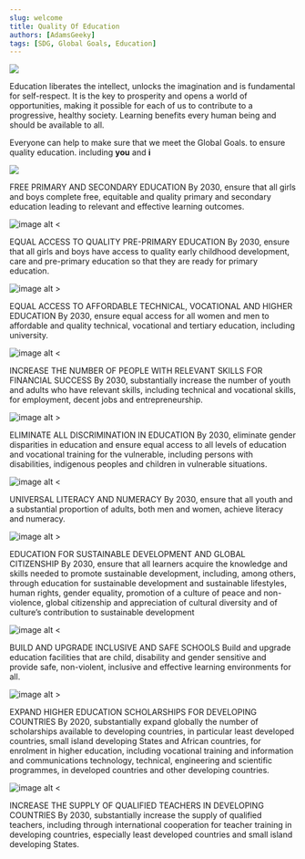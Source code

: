 ```yaml
---
slug: welcome
title: Quality Of Education
authors: [AdamsGeeky]
tags: [SDG, Global Goals, Education]
---
```

![](../../static/img/TheGlobalGoals_Icons_Color_Goal_4.svg)


Education liberates the intellect, unlocks the imagination and is fundamental for self-respect. It is the key to prosperity and opens a world of opportunities, making it possible for each of us to contribute to a progressive, healthy society. Learning benefits every human being and should be available to all.

Everyone can help to make sure that we meet the Global Goals. to ensure quality education. including **you** and **i**



![](../../static/img/GOAL_4_TARGET_4.1.svg)

FREE PRIMARY AND SECONDARY EDUCATION
By 2030, ensure that all girls and boys complete free, equitable and quality primary and secondary education leading to relevant and effective learning outcomes.

![image alt <](../../static/img/GOAL_4_TARGET_4.2.svg)

EQUAL ACCESS TO QUALITY PRE-PRIMARY EDUCATION
By 2030, ensure that all girls and boys have access to quality early childhood development, care and pre-primary education so that they are ready for primary education.

![image alt >](../../static/img/GOAL_4_TARGET_4.3.svg)

EQUAL ACCESS TO AFFORDABLE TECHNICAL, VOCATIONAL AND HIGHER EDUCATION
By 2030, ensure equal access for all women and men to affordable and quality technical, vocational and tertiary education, including university.

![image alt <](../../static/img/GOAL_4_TARGET_4.3.svg)

INCREASE THE NUMBER OF PEOPLE WITH RELEVANT SKILLS FOR FINANCIAL SUCCESS
By 2030, substantially increase the number of youth and adults who have relevant skills, including technical and vocational skills, for employment, decent jobs and entrepreneurship.

![image alt >](../../static/img/GOAL_4_TARGET_4.4.svg)

ELIMINATE ALL DISCRIMINATION IN EDUCATION
By 2030, eliminate gender disparities in education and ensure equal access to all levels of education and vocational training for the vulnerable, including persons with disabilities, indigenous peoples and children in vulnerable situations.

![image alt <](../../static/img/GOAL_4_TARGET_4.5.svg)

UNIVERSAL LITERACY AND NUMERACY
By 2030, ensure that all youth and a substantial proportion of adults, both men and women, achieve literacy and numeracy.

![image alt >](../../static/img/GOAL_4_TARGET_4.6.svg)

EDUCATION FOR SUSTAINABLE DEVELOPMENT AND GLOBAL CITIZENSHIP
By 2030, ensure that all learners acquire the knowledge and skills needed to promote sustainable development, including, among others, through education for sustainable development and sustainable lifestyles, human rights, gender equality, promotion of a culture of peace and non-violence, global citizenship and appreciation of cultural diversity and of culture’s contribution to sustainable development

![image alt <](../../static/img/GOAL_4_TARGET_4.7.svg)

BUILD AND UPGRADE INCLUSIVE AND SAFE SCHOOLS
Build and upgrade education facilities that are child, disability and gender sensitive and provide safe, non-violent, inclusive and effective learning environments for all.

![image alt >](../../static/img/GOAL_4_TARGET_4.A.svg)

EXPAND HIGHER EDUCATION SCHOLARSHIPS FOR DEVELOPING COUNTRIES
By 2020, substantially expand globally the number of scholarships available to developing countries, in particular least developed countries, small island developing States and African countries, for enrolment in higher education, including vocational training and information and communications technology, technical, engineering and scientific programmes, in developed countries and other developing countries.

![image alt <](../../static/img/GOAL_4_TARGET_4.B.svg)

INCREASE THE SUPPLY OF QUALIFIED TEACHERS IN DEVELOPING COUNTRIES
By 2030, substantially increase the supply of qualified teachers, including through international cooperation for teacher training in developing countries, especially least developed countries and small island developing States.